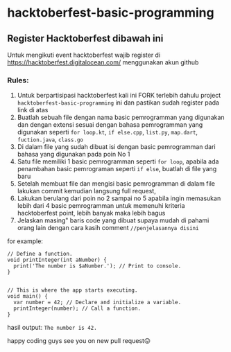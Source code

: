 # hacktoberfest-basic-programming
## Register Hacktoberfest dibawah ini
Untuk mengikuti event hacktoberfest wajib register di https://hacktoberfest.digitalocean.com/ menggunakan akun github

### Rules:
1. Untuk berpartisipasi hacktoberfest kali ini FORK terlebih dahulu project `hacktoberfest-basic-programming` ini dan pastikan sudah register pada link di atas
2. Buatlah sebuah file dengan nama basic pemrogramman yang digunakan dan dengan extensi sesuai dengan bahasa pemrogramman yang digunakan seperti `for loop.kt`, `if else.cpp`, `list.py`, `map.dart`, `fuction.java`, `class.go`
3. Di dalam file yang sudah dibuat isi dengan basic pemrogramman dari bahasa yang digunakan pada poin No 1
4. Satu file memiliki 1 basic pemrogramman seperti `for loop`, apabila ada penambahan basic pemrograman seperti `if else`, buatlah di file yang baru
5. Setelah membuat file dan mengisi basic pemrogramman di dalam file lakukan commit kemudian langsung full request,
6. Lakukan berulang dari poin no 2 sampai no 5 apabila ingin memasukan lebih dari 4 basic pemrogramman untuk memenuhi kriteria hacktoberfest point, lebih banyak maka lebih bagus
7. Jelaskan masing" baris code yang dibuat supaya mudah di pahami orang lain dengan cara kasih comment `//penjelasannya disini`

for example:

```
// Define a function.
void printInteger(int aNumber) {
  print('The number is $aNumber.'); // Print to console.
}


// This is where the app starts executing.
void main() {
  var number = 42; // Declare and initialize a variable.
  printInteger(number); // Call a function.
}
```
hasil output:
`The number is 42.`

happy coding guys see you on new pull request😜

